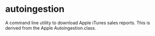 # autoingestion

A command line utility to download Apple iTunes sales reports. This is
derived from the Apple Autoingestion.class.
